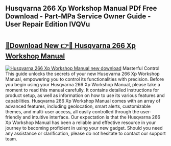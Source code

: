 ## Husqvarna 266 Xp Workshop Manual PDf Free Download - Part-MPa Service Owner Guide - User Repair Edition IVQVu

# <h2><a href="http://bc84410.oget.top/?id=Husqvarna+266+Xp+Workshop+Manual">🔗Download New 👉🔴 Husqvarna 266 Xp Workshop Manual</a></h2>

[![Husqvarna 266 Xp Workshop Manual new download](https://i.imgur.com/5g1atiW.png)](http://bc84410.oget.top/?id=Husqvarna+266+Xp+Workshop+Manual)
Masterful Control This guide unlocks the secrets of your new Husqvarna 266 Xp Workshop Manual, empowering you to control its functionalities with precision. Before you begin using your Husqvarna 266 Xp Workshop Manual, please take a moment to read this manual carefully. It contains detailed instructions for product setup, as well as information on how to use its various features and capabilities. Husqvarna 266 Xp Workshop Manual comes with an array of advanced features, including geolocation, smart alerts, customizable themes, and multi-user access, all easily controlled through the user-friendly and intuitive interface. Our expectation is that the Husqvarna 266 Xp Workshop Manual has been a reliable and effective resource in your journey to becoming proficient in using your new gadget. Should you need any assistance or clarification, please do not hesitate to contact our support team.
